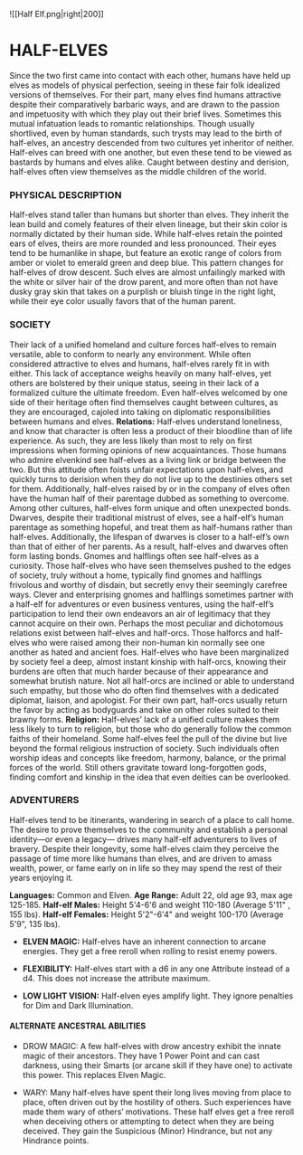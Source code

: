 ![[Half Elf.png|right|200]]

# HALF-ELVES
Since the two first came into contact with each other, humans have held up elves as models of physical perfection, seeing in these fair folk idealized versions of themselves. For their part, many elves find humans attractive despite their comparatively barbaric ways, and are drawn to the passion and impetuosity with which they play out their brief lives. Sometimes this mutual infatuation leads to romantic relationships. Though usually shortlived, even by human standards, such trysts may lead to the birth of half-elves, an ancestry descended from two cultures yet inheritor of neither. Half-elves can breed with one another, but even these tend to be viewed as bastards by humans and elves alike. Caught between destiny and derision, half-elves often view themselves as the middle children of the world.
### PHYSICAL DESCRIPTION
Half-elves stand taller than humans but shorter than elves. They inherit the lean build and comely features of their elven lineage, but their skin color is normally dictated by their human side. While half-elves retain the pointed ears of elves, theirs are more rounded and less pronounced. Their eyes tend to be humanlike in shape, but feature an exotic range of colors from amber or violet to emerald green and deep blue. This pattern changes for half-elves of drow descent. Such elves are almost unfailingly marked with the white or silver hair of the drow parent, and more often than not have dusky gray skin that takes on a purplish or bluish tinge in the right light, while their eye color usually favors that of the human parent.

### SOCIETY
Their lack of a unified homeland and culture forces half-elves to remain versatile, able to conform to nearly any environment. While often considered attractive to elves and humans, half-elves rarely fit in with either. This lack of acceptance weighs heavily on many half-elves, yet others are bolstered by their unique status, seeing in their lack of a formalized culture the ultimate freedom. Even half-elves welcomed by one side of their heritage often find themselves caught between cultures, as they are encouraged, cajoled into taking on diplomatic responsibilities between humans and elves.
**Relations:** Half-elves understand loneliness, and know that character is often less a product of their bloodline than of life experience. As such, they are less likely than most to rely on first impressions when forming opinions of new acquaintances. Those humans who admire elvenkind see half-elves as a living link or bridge between the two. But this attitude often foists unfair expectations upon half-elves, and quickly turns to derision when they do not live up to the destinies others set for them. Additionally, half-elves raised by or in the company of elves often have the human half of their parentage dubbed as something to overcome. Among other cultures, half-elves form unique and often unexpected bonds. Dwarves, despite their traditional mistrust of elves, see a half-elf’s human parentage as something hopeful, and treat them as half-humans rather than half-elves. Additionally, the lifespan of dwarves is closer to a half-elf’s own than that of either of her parents. As a result, half-elves and dwarves often form lasting bonds. Gnomes and halflings often see half-elves as a curiosity. Those half-elves who have seen themselves pushed to the edges of society, truly without a home, typically find gnomes and halflings frivolous and worthy of disdain, but secretly envy their seemingly carefree ways. Clever and enterprising gnomes and halflings sometimes partner with a half-elf for adventures or even business ventures, using the half-elf’s participation to lend their own endeavors an air of legitimacy that they cannot acquire on their own. Perhaps the most peculiar and dichotomous relations exist between half-elves and half-orcs. Those halforcs and half-elves who were raised among their non-human kin normally see one another as hated and ancient foes. Half-elves who have been marginalized by society feel a deep, almost instant kinship with half-orcs, knowing their burdens are often that much harder because of their appearance and somewhat brutish nature. Not all half-orcs are inclined or able to understand such empathy, but those who do often find themselves with a dedicated diplomat, liaison, and apologist. For their own part, half-orcs usually return the favor by acting as bodyguards and take on other roles suited to their brawny forms.
**Religion:** Half-elves’ lack of a unified culture makes them less likely to turn to religion, but those who do generally follow the common faiths of their homeland. Some half-elves feel the pull of the divine but live beyond the formal religious instruction of society. Such individuals often worship ideas and concepts like freedom, harmony, balance, or the primal forces of the world. Still others gravitate toward long-forgotten gods, finding comfort and kinship in the idea that even deities can be overlooked.

### ADVENTURERS
Half-elves tend to be itinerants, wandering in search of a place to call home. The desire to prove themselves to the community and establish a personal identity—or even a legacy— drives many half-elf adventurers to lives of bravery. Despite their longevity, some half-elves claim they perceive the passage of time more like humans than elves, and are driven to amass wealth, power, or fame early on in life so they may spend the rest of their years enjoying it.

**Languages:** Common and Elven. 
**Age Range:** Adult 22, old age 93, max age 125-185. 
**Half-elf Males:** Height 5'4-6'6 and weight 110-180 (Average 5'11" , 155 lbs). 
**Half-elf Females:** Height 5'2"-6'4" and weight 100-170 (Average 5'9", 135 lbs). 

 - **ELVEN MAGIC:** Half-elves have an inherent connection to arcane energies. They get a free reroll when rolling to resist enemy powers. 

 - **FLEXIBILITY:** Half-elves start with a d6 in any one Attribute instead of a d4. This does not increase the attribute maximum. 

 - **LOW LIGHT VISION:** Half-elven eyes amplify light. They ignore penalties for Dim and Dark Illumination.


#### ALTERNATE ANCESTRAL ABILITIES

 - DROW MAGIC: A few half-elves with drow ancestry exhibit the innate magic of their ancestors. They have 1 Power Point and can cast darkness, using their Smarts (or arcane skill if they have one) to activate this power. This replaces Elven Magic.

 - WARY: Many half-elves have spent their long lives moving from place to place, often driven out by the hostility of others. Such experiences have made them wary of others’ motivations. These half elves get a free reroll when deceiving others or attempting to detect when they are being deceived. They gain the Suspicious (Minor) Hindrance, but not any Hindrance points.